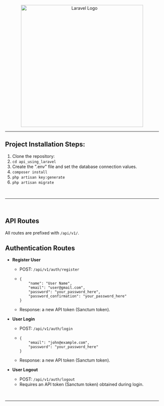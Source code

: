 <p align="center">
    <a href="https://laravel.com" target="_blank">
        <img src="https://raw.githubusercontent.com/laravel/art/master/logo-lockup/5%20SVG/2%20CMYK/1%20Full%20Color/laravel-logolockup-cmyk-red.svg" width="400" alt="Laravel Logo">
    </a>
</p>
<hr />

## Project Installation Steps:

1. Clone the repository:
2. ``` cd api_using_laravel ```
3. Create the ".env" file and set the database connection values.
4. ``` composer install ```
5. ``` php artisan key:generate ```
6. ``` php artisan migrate ```

<br /><hr /><br />

<h2>API Routes</h2>

All routes are prefixed with `/api/v1/`.

## Authentication Routes

- **Register User**
  - POST: `/api/v1/auth/register`
  - ```
    {
        "name": "User Name",
        "email": "user@gmail.com",
        "password": "your_password_here",
        "password_confirmation": "your_password_here"
    }
    ```
  - Response: a new API token (Sanctum token).

- **User Login**
  - POST: `/api/v1/auth/login`
  - ```
    {
        "email": "john@example.com",
        "password": "your_password_here"
    }
    ```
  - Response: a new API token (Sanctum token).

- **User Logout**
  - POST: `/api/v1/auth/logout`
  - Requires an API token (Sanctum token) obtained during login.

<br /><hr /><br />
